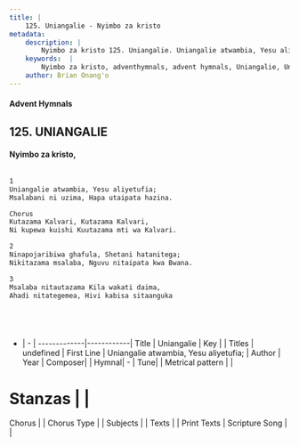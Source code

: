 ```yaml
---
title: |
    125. Uniangalie - Nyimbo za kristo
metadata:
    description: |
        Nyimbo za kristo 125. Uniangalie. Uniangalie atwambia, Yesu aliyetufia; Msalabani ni uzima, Hapa utaipata hazina.  Chorus Kutazama Kalvari, Kutazama Kalvari,  Ni kupewa kuishi Kuutazama mti wa Kalvari.  
    keywords:  |
        Nyimbo za kristo, adventhymnals, advent hymnals, Uniangalie, Uniangalie atwambia, Yesu aliyetufia;. 
    author: Brian Onang'o
---
```


#### Advent Hymnals
## 125. UNIANGALIE
####  Nyimbo za kristo,

```txt

1
Uniangalie atwambia, Yesu aliyetufia;
Msalabani ni uzima, Hapa utaipata hazina.

Chorus
Kutazama Kalvari, Kutazama Kalvari, 
Ni kupewa kuishi Kuutazama mti wa Kalvari.

2
Ninapojaribiwa ghafula, Shetani hatanitega;
Nikitazama msalaba, Nguvu nitaipata kwa Bwana.

3
Msalaba nitautazama Kila wakati daima,
Ahadi nitategemea, Hivi kabisa sitaanguka






```

- |   -  |
-------------|------------|
Title | Uniangalie |
Key |  |
Titles | undefined |
First Line | Uniangalie atwambia, Yesu aliyetufia; |
Author | 
Year | 
Composer| |
Hymnal|  - |
Tune|  |
Metrical pattern | |
# Stanzas |  |
Chorus |  |
Chorus Type |  |
Subjects | |
Texts |  |
Print Texts | 
Scripture Song |  |
    
